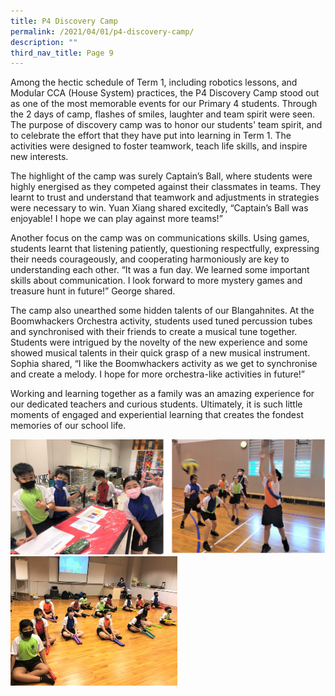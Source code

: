 ```yaml
---
title: P4 Discovery Camp
permalink: /2021/04/01/p4-discovery-camp/
description: ""
third_nav_title: Page 9
---
```

<p>Among the hectic schedule of Term 1, including robotics lessons, and Modular CCA (House System) practices, the P4 Discovery Camp stood out as one of the most memorable events for our Primary 4 students. Through the 2 days of camp, flashes of smiles, laughter and team spirit were seen. The purpose of discovery camp was to honor our students' team spirit, and to celebrate the effort that they have put into learning in Term 1. The activities were designed to foster teamwork, teach life skills, and inspire new interests.</p>
<p>The highlight of the camp was surely Captain’s Ball, where students were highly energised as they competed against their classmates in teams. They learnt to trust and understand that teamwork and adjustments in strategies were necessary to win. Yuan Xiang shared excitedly, “Captain’s Ball was enjoyable! I hope we can play against more teams!”</p>
<p>Another focus on the camp was on communications skills. Using games, students learnt that listening patiently, questioning respectfully, expressing their needs courageously, and cooperating harmoniously are key to understanding each other. “It was a fun day. We learned some important skills about communication. I look forward to more mystery games and treasure hunt in future!” George shared.</p>
<p>The camp also unearthed some hidden talents of our Blangahnites. At the Boomwhackers Orchestra activity, students used tuned percussion tubes and synchronised with their friends to create a musical tune together. Students were intrigued by the novelty of the new experience and some showed musical talents in their quick grasp of a new musical instrument. Sophia shared, “I like the Boomwhackers activity as we get to synchronise and create a melody. I hope for more orchestra-like activities in future!”</p>
<p>Working and learning together as a family was an amazing experience for our dedicated teachers and curious students. Ultimately, it is such little moments of engaged and experiential learning that creates the fondest memories of our school life.</p>
<img src="/images/p4dc1.png"><br>
<img src="/images/3-1024x794.jpg" style="width:53%">